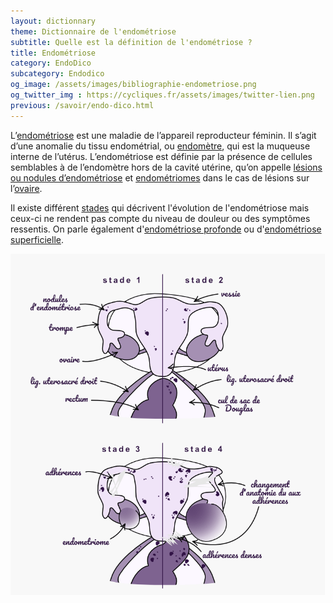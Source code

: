 ```yaml
---
layout: dictionnary
theme: Dictionnaire de l'endométriose
subtitle: Quelle est la définition de l'endométriose ?
title: Endométriose
category: EndoDico
subcategory: Endodico
og_image: /assets/images/bibliographie-endometriose.png
og_twitter_img : https://cycliques.fr/assets/images/twitter-lien.png
previous: /savoir/endo-dico.html
---
```


L’[endométriose](/savoir/endometriose.html) est une maladie de l’appareil reproducteur féminin. Il s’agit d’une anomalie du tissu endométrial, ou [endomètre](/endo-dico/endometre.html), qui est la muqueuse interne de l’utérus. L’endométriose est définie par la présence de cellules semblables à de l’endomètre hors de la cavité utérine, qu’on appelle [lésions ou nodules d’endométriose](/endo-dico/lesions-endometriose.html) et [endométriomes](/endo-dico/endometriome.html) dans le cas de lésions sur l’[ovaire](/endo-dico/ovaire.html).

Il existe différent [stades](/savoir/endometriose.html) qui décrivent l'évolution de l'endométriose mais ceux-ci ne rendent pas compte du niveau de douleur ou des symptômes ressentis. On parle également d'[endométriose profonde](/endo-dico/endometriose-profonde.html) ou d'[endométriose superficielle](/endo-dico/endometriose-superficielle.html).

![stades d'endométriose](/assets/images/schema/stades.png)
